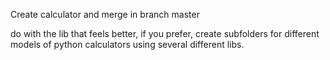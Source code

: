Create calculator and merge in branch master

do with the lib that feels better, if you prefer, create subfolders for different models of python calculators using several different libs.
